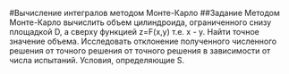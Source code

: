 #Вычисление интегралов методом Монте-Карло
##Задание
Методом Монте-Карло вычислить объем цилиндроида, ограниченного снизу площадкой D, а сверху функцией z=F(x,y) т.е. x - y. Найти точное значение объема.
Исследовать отклонение полученного численного решения от точного решения от точного решения в зависимости от числа испытаний.
Условия, определяющие S. 
``` x^2+y^2 < 1, x>0, y<0
